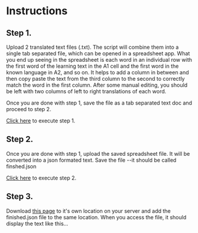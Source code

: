 # Instructions

## Step 1.

Upload 2 translated text files (.txt). The script will combine them into a single tab separated file, which can be opened in a spreadsheet app. What you end up seeing in the spreadsheet is each word in an individual row with the first word of the learning text in the A1 cell and the first word in the known language in A2, and so on. It helps to add a column in between and then copy paste the text from the third column to the second to correctly match the word in the first column. After some manual editing, you should be left with two columns of left to right translations of each word.


Once you are done with step 1, save the file as a tab separated text doc and proceed to step 2.


[Click here](http://codinginthecold.byethost5.com/demos/duo-text/step1.html) to execute step 1.


## Step 2.

Once you are done with step 1, upload the saved spreadsheet file. It will be converted into a json formated text. Save the file --it should be called finshed.json


[Click here](http://codinginthecold.byethost5.com/demos/duo-text/step2.html) to execute step 2.


## Step 3.

Download [this page](https://raw.githubusercontent.com/enfrte/duo-text/master/index.html) to it's own location on your server and add the finished.json file to the same location. When you access the file, it should display the text like this...



